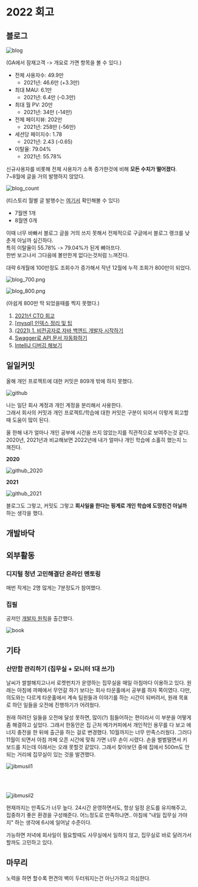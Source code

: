 # 2022 회고

## 블로그

![blog](./images/blog.png)

(GA에서 잠재고객 -> 개요로 가면 항목을 볼 수 있다.)

* 전체 사용자수: 49.9만
  * 2021년: 46.6만 (+3.3만)
* 최대 MAU: 6.1만
  * 2021년: 6.4만 (-0.3만)
* 최대 월 PV: 20만
  * 2021년: 34만 (-14만)
* 전체 페이지뷰: 202만
  * 2021년: 258만 (-56만)
* 세션당 페이지수: 1.78
  * 2021년: 2.43 (-0.65)
* 이탈율: 79.04%
  * 2021년: 55.78% 

신규사용자를 비롯해 전체 사용자가 소폭 증가한것에 비해 **모든 수치가 떨어졌다**.  
7~8월에 글을 거의 발행하지 않았다. 

![blog_count](./images/blog_count.png)

(티스토리 월별 글 발행수는 [여기서](https://tistory-ppm.netlify.app/) 확인해볼 수 있다)  

- 7월엔 1개
- 8월엔 0개

이때 너무 바빠서 블로그 글을 거의 쓰지 못해서 전체적으로 구글에서 블로그 랭크를 낮춘게 아닐까 싶긴하다.  
특히 이탈율이 55.78% -> 79.04%가 된게 뼈아프다.  
한번 보고나서 그다음에 볼만한게 없다는것처럼 느껴진다.  


대략 6개월에 100만정도 조회수가 증가해서 작년 12월에 누적 조회가 800만이 되었다.

![blog_700.png](./images/blog_700.png)

![blog_800.png](./images/blog_800.png)

(아쉽게 800만 딱 되었을때를 찍지 못했다.)  
  


1. [2021년 CTO 회고](https://jojoldu.tistory.com//626)
2. [[mysql] 인덱스 정리 및 팁](https://jojoldu.tistory.com//243)
3. [(2021) 1. 비전공자로 자바 백엔드 개발자 시작하기](https://jojoldu.tistory.com//505)
4. [Swagger로 API 문서 자동화하기](https://jojoldu.tistory.com//31)
5. [IntelliJ 디버깅 해보기](https://jojoldu.tistory.com//149)


## 일일커밋

올해 개인 프로젝트에 대한 커밋은 809개 밖에 하지 못했다.

![github](./images/github.png)

나는 일단 회사 계정과 개인 계정을 분리해서 사용한다.  
그래서 회사의 커밋과 개인 프로젝트/학습에 대한 커밋은 구분이 되어서 이렇게 회고할때 도움이 많이 된다.  
  
올 한해 내가 얼마나 개인 공부에 시간을 쓰지 않았는지를 직관적으로 보여주는것 같다.  
2020년, 2021년과 비교해보면 2022년에 내가 얼마나 개인 학습에 소홀히 했는지 느껴진다.

**2020**

![github_2020](./images/github_2020.png)

**2021**

![github_2021](./images/github_2021.png)

블로그도 그렇고, 커밋도 그렇고 **회사일을 한다는 핑계로 개인 학습에 도망친건 아닐까** 하는 생각을 했다.  


## 개발바닥


## 외부활동

### 디지털 청년 고민해결단 온라인 멘토링


매번 작게는 2명 많게는 7분정도가 참여했다.  

### 집필

공저인 [개발자 원칙](https://jojoldu.tistory.com/686)을 출간했다.  

![book](./images/book.png)


## 기타

### 산만함 관리하기 (집무실 + 모니터 1대 쓰기)

날씨가 쌀쌀해지고나서 로켓펀치가 운영하는 집무실을 매일 아침마다 이용하고 있다. 
원래는 아침에 까페에서 무언갈 하기 보다는 회사 타운홀에서 공부를 하자 쪽이였다.
다만, 의도와는 다르게 타운홀에서 계속 팀원들과 이야기를 하는 시간이 되버려서,
원래 목표로 하던 일들을 오전에 진행하기가 어려웠다.

원래 하려던 일들을 오전에 달성 못하면, 많이(?) 힘들어하는 편이라서 이 부분을 어떻게 좀 해결하고 싶었다.
그래서 한동안은 집 근처 메가커피에서 개인적인 용무를 다 보고 에너지 충전을 한 뒤에 출근을 하는 걸로 변경했다.
10월까지는 너무 만족스러웠다.
그러다 11월이 되면서 아침 까페 오픈 시간에 맞춰 가면 너무 손이 시렸다.
손을 벌벌떨면서 키보드를 치는데 이래서는 오래 못할것 같았다.
그래서 찾아보던 중에 집에서 500m도 안되는 거리에 집무실이 있는 것을 발견했다.

![jibmusil1](./images/jibmusil1.jpg)

<br/><br/>

![jibmusil2](./images/jibmusil2.jpg)

현재까지는 만족도가 너무 높다.
24시간 운영하면서도, 항상 일정 온도를 유지해주고, 집중하기 좋은 환경을 구성해준다.
어느정도로 만족하냐면..
아침에 "내일 집무실 가야지" 하는 생각에 6시에 일어날 수준이다.

가능하면 저녁에 회사일이 필요할때도 사무실에서 일하지 않고, 집무실로 바로 달려가서할까도 고민하고 있다.


## 마무리

노력을 하면 할수록 편견의 벽이 두터워지는건 아닌가하고 의심한다.  
